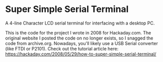 # Super Simple Serial Terminal
A 4-line Character LCD serial terminal for interfacing with a desktop PC.

This is the code for the project I wrote in 2008 for Hackaday.com. The original website I posted the code on no longer exists, so I snagged the code from archive.org.  Nowadays, you'll likely use a USB Serial converter (like FTDI or P2101). Check out the tutorial article here: https://hackaday.com/2008/05/29/how-to-super-simple-serial-terminal/
